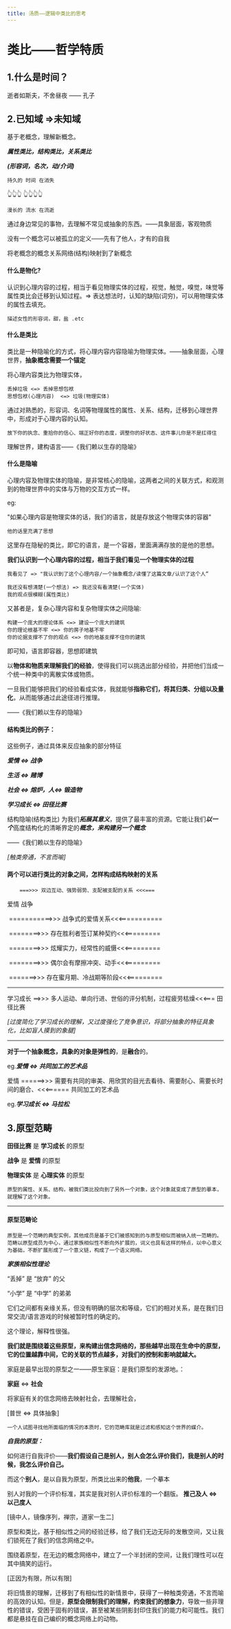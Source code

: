 ```yaml
---
title: 汤质——逻辑中类比的思考
---
```


# 类比——哲学特质

## 1.什么是时间？

逝者如斯夫，不舍昼夜 —— 孔子

## 2.已知域 =>未知域

基于老概念，理解新概念。

***属性类比，结构类比，关系类比***

***(形容词，名次，动/介词)***

```
持久的 时间 在消失
```

👆👆👆 👆👆👆👆

```
漫长的 流水 在流逝
```

通过身边常见的事物，去理解不常见或抽象的东西。——具象层面，客观物质

没有一个概念可以被孤立的定义——先有了他人，才有的自我

将老概念的概念关系网络(结构)映射到了新概念

#### 什么是物化?

认识到心理内容的过程，相当于看见物理实体的过程，视觉，触觉，嗅觉，味觉等属性类比会迁移到认知过程。=> 表达想法时，认知的缺陷(词穷)，可以用物理实体的属性去填充。

```
描述女性的形容词，甜，盐 .etc
```

#### **什么是类比**

类比是一种隐喻化的方式，将心理内容内容隐喻为物理实体。——抽象层面，心理世界，**抽象概念需要一个锚定**

将心理内容类比为物理实体，

```
丢掉垃圾 <=> 丢掉思想包袱
思想包袱(心理内容)  <=> 垃圾(物理实体)
```

通过对熟悉的，形容词、名词等物理属性的属性、关系、结构，迁移到心理世界中，形成对于心理内容的认知。

```
放下你的执念、重拾你的信心、端正好你的态度，调整你的好状态、这件事儿你是不是扛得住
```

理解世界，建构语言——《我们赖以生存的隐喻》

#### **什么是隐喻**

心理内容及物理实体的隐喻，是非常核心的隐喻，这两者之间的关联方式，和观测到的物理世界中的实体与万物的交互方式一样。

eg:

"如果心理内容是物理实体的话，我们的语言，就是存放这个物理实体的容器"

```
他的话里充满了思想
```

这里存在隐秘的类比，即它的语言，是一个容器，里面满满存放的是他的思想。

**我们认识到一个心理内容的过程，相当于我们看见一个物理实体的过程**

```
我看见了 => "我认识到了这个心理内容/一个抽象概念/读懂了这篇文章/认识了这个人“
```

```
我还没有想清楚(一个想法) => 我还没有看清楚(一个实体)
我的观点很模糊(属性类比)
```

 又甚者是，复杂心理内容和复杂物理实体之间隐喻:

```
构建一个庞大的理论体系 <=> 建设一个庞大的建筑
你的理论根基不牢 <=> 你的房子地基不牢
你的论据支撑不了你的观点 <=> 你的地基支撑不住你的建筑
```

即可知，语言即容器，思想即建筑

以**物体和物质来理解我们的经验**，使得我们可以挑选出部分经验，并把他们当成一个统一种类中的离散实体或物质。

一旦我们能够把我们的经验看成实体，我就能够**指称它们，将其归类、分组以及量化**，从而能够通过此途径进行推理。

——《我们赖以生存的隐喻》

#### 结构类比的例子：

这些例子，通过具体来反应抽象的部分特征

***爱情 <=> 战争***

***生活 <=> 赌博***

***社会 <=> 熔炉，人<=> 锻造物***

***学习成长 <=> 田径比赛***

结构隐喻(结构类比) 为我们***拓展其意义***，提供了最丰富的资源。它能让我们***以一个***高度结构化的清晰界定的***概念，来构建另一个概念***

——《我们赖以生存的隐喻》

*[触类旁通，不言而喻]*

#### 两个可以进行类比的对象之间，怎样构成结构映射的关系

 		===>>> 双边互动、强势弱势、支配被支配的关系 <<<=== 

爱情																									战争

​			===========>>> 战争式的爱情关系<<<=========== 

​			========>>> 存在胜利者签订某种契约<<<========= 

​			========>>> 炫耀实力，经常性的威慑<<<=========

​			========>>> 偶尔会有摩擦冲突、动手<<<=========

​			=======>>> 存在蜜月期、冷战期等阶段<<<=========

------------

学习成长	==>>> 多人运动、单向行进、世俗的评分机制，过程疲劳枯燥<<<=== 	田径比赛

*[过度简化了学习成长的理解，又过度强化了竞争意识，将部分抽象的特征具象化，比如盲人摸到的象腿]*

--------------

**对于一个抽象概念，具象的对象是弹性的**，是**融合**的。

eg.***爱情 <=> 共同加工的艺术品***

爱情	======>>> 需要有共同的审美、用欣赏的目光去看待、需要耐心、需要长时间的磨合、<<<====== 共同加工的艺术品

eg.***学习成长 <=> 马拉松***

## 3.原型范畴

**田径比赛** 是 **学习成长** 的原型

**战争** 是 **爱情** 的原型

**物理实体** 是 **心理实体** 的原型

```
原型的属性、关系、结构，被我们类比投向到了另外一个对象，这个对象就变成了原型的摹本，就理解了这个对象。
```

------------

#### 原型范畴论

```
原型是一个范畴的典型实例，其他成员是基于它们被感知到的与原型相似而被纳入统一范畴的。
范畴以原型成员为中心，通过家族相似性不断向外扩展的，词义也具有这样的特点，以中心意义为基础，不断扩展形成了一个意义链，构成了一个语义网络。
```

***家族相似性理论***

“丢掉” 是 “放弃” 的父

“小学” 是 “中学” 的弟弟

它们之间都有亲缘关系，但没有明确的层次和等级，它们的相对关系，是在我们日常交流/语言游戏的时候被暂时性的确定的。

这个理论，解释性很强。

**我们就是围绕着这些原型，来构建出信念网络的，那些越早出现在生命中的原型，它的位置越靠中间，它的关联的节点越多，对我们的控制和影响就越大。**

家庭是最早出现的原型之一——原生家庭：是我们原型的发源地。：

**家庭** <=> **社会**

将家庭有关的信念网络去映射社会，去理解社会，

[普世 <=> 具体抽象]

```
一个人试图寻找他所面临的情况的本质时，它的范畴库就是过滤和感知这个世界的媒介。
```

***自我的原型：***

如何进行自我评价——**我们假设自己是别人，别人会怎么评价我们，我是别人的时候，我怎么评价自己。**

而这个**别人**，是以自我为原型，所类比出来的**他我**，一个摹本

别人对我的一个评价标准，其实是我对别人评价标准的一个翻版。 **推己及人 <=> 以己度人**

[镜中人，镜像序列，禅宗，道家一生二]

原型和类比，基于相似性之间的经验迁移，给了我们无边无际的发散空间，又让我们锁死在了我们的信念网络之中。

围绕着原型，在无边的概念网络中，建立了一个半封闭的空间，让我们理性可以在其中搞笑的运行。

[正因为有限，所以有限]

将旧情景的理解，迁移到了有相似性的新情景中，获得了一种触类旁通，不言而喻的高效的认知。但是，**原型会限制我们的理解，约束我们的想象力**，导致一些非理性的错误，受困于固有的错误，甚至被某些阴影封印住我们的能力和可能性。我们都是悬挂在自己编织的概念网络上的动物。


